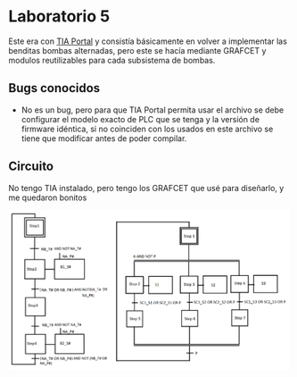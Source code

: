 ﻿# Laboratorio 5
Este era con [TIA
Portal](https://new.siemens.com/global/en/products/automation/industry-software/automation-software/tia-portal.html)
y consistía básicamente en volver a implementar las benditas bombas alternadas, pero este se hacía
mediante GRAFCET y modulos reutilizables para cada subsistema de bombas.

## Bugs conocidos
* No es un bug, pero para que TIA Portal permita usar el archivo se debe configurar el modelo exacto
  de PLC que se tenga y la versión de firmware idéntica, si no coinciden con los usados en este
  archivo se tiene que modificar antes de poder compilar.

## Circuito
No tengo TIA instalado, pero tengo los GRAFCET que usé para diseñarlo, y me quedaron bonitos
<div align="center">
    <img src="GRAFCETs.png" />
</div>

